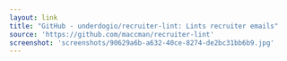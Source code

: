 ```yaml
---
layout: link
title: "GitHub - underdogio/recruiter-lint: Lints recruiter emails"
source: 'https://github.com/maccman/recruiter-lint'
screenshot: 'screenshots/90629a6b-a632-40ce-8274-de2bc31bb6b9.jpg'
---
```


